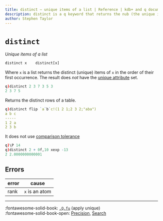 ```yaml
---
title: distinct – unique items of a list | Reference | kdb+ and q documentation
description: distinct is a q keyword that returns the nub (the unique items) of a list.
author: Stephen Taylor
---
```

# `distinct`




_Unique items of a list_

```txt
distinct x    distinct[x]
```

Where `x` is a list returns the distinct (unique) items of `x` in the order of their first occurrence.
The result does _not_ have the [unique attribute](set-attribute.md) set. 

```q
q)distinct 2 3 7 3 5 3
2 3 7 5
```

Returns the distinct rows of a table.

```q
q)distinct flip `a`b`c!(1 2 1;2 3 2;"aba")
a b c
-----
1 2 a
2 3 b
```

It does not use [comparison tolerance](../basics/precision.md)

```q
q)\P 14
q)distinct 2 + 0f,10 xexp -13
2 2.0000000000001
```


## Errors

error | cause
------|----------------
rank  | `x` is an atom


----

:fontawesome-solid-book:
[`.Q.fu`](dotq.md#qfu-apply-unique) (apply unique)
<br>
:fontawesome-solid-book-open:
[Precision](../basics/precision.md), 
[Search](../basics/search.md) 
